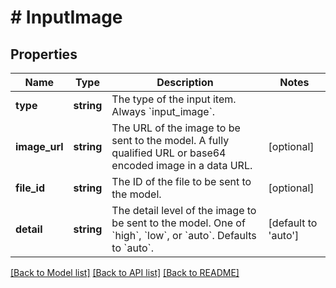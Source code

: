 # # InputImage

## Properties

Name | Type | Description | Notes
------------ | ------------- | ------------- | -------------
**type** | **string** | The type of the input item. Always &#x60;input_image&#x60;. |
**image_url** | **string** | The URL of the image to be sent to the model. A fully qualified URL or base64 encoded image in a data URL. | [optional]
**file_id** | **string** | The ID of the file to be sent to the model. | [optional]
**detail** | **string** | The detail level of the image to be sent to the model. One of &#x60;high&#x60;, &#x60;low&#x60;, or &#x60;auto&#x60;. Defaults to &#x60;auto&#x60;. | [default to 'auto']

[[Back to Model list]](../../README.md#models) [[Back to API list]](../../README.md#endpoints) [[Back to README]](../../README.md)
